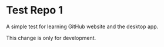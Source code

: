 # Test Repo 1
A simple test for learning GitHub website and the desktop app.

This change is only for development.

